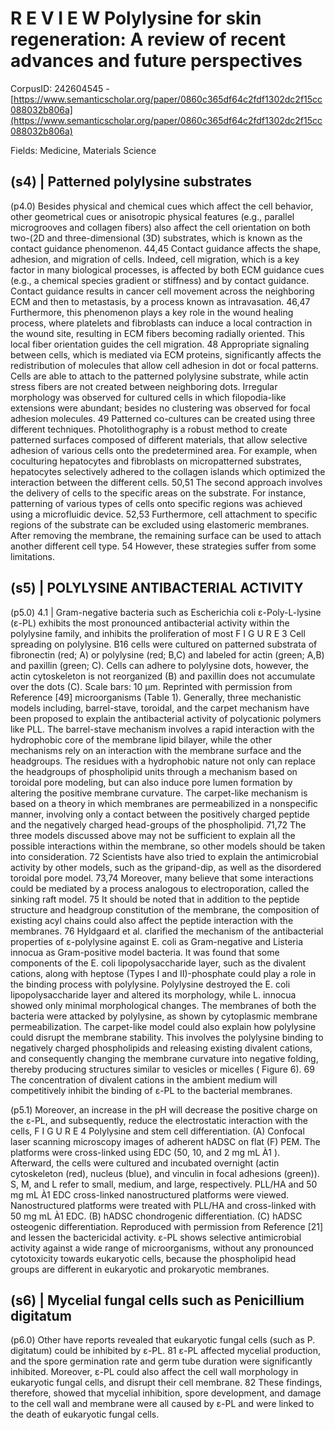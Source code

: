 # R E V I E W Polylysine for skin regeneration: A review of recent advances and future perspectives

CorpusID: 242604545 - [https://www.semanticscholar.org/paper/0860c365df64c2fdf1302dc2f15cc088032b806a](https://www.semanticscholar.org/paper/0860c365df64c2fdf1302dc2f15cc088032b806a)

Fields: Medicine, Materials Science

## (s4) | Patterned polylysine substrates
(p4.0) Besides physical and chemical cues which affect the cell behavior, other geometrical cues or anisotropic physical features (e.g., parallel microgrooves and collagen fibers) also affect the cell orientation on both two-(2D and three-dimensional (3D) substrates, which is known as the contact guidance phenomenon. 44,45 Contact guidance affects the shape, adhesion, and migration of cells. Indeed, cell migration, which is a key factor in many biological processes, is affected by both ECM guidance cues (e.g., a chemical species gradient or stiffness) and by contact guidance. Contact guidance results in cancer cell movement across the neighboring ECM and then to metastasis, by a process known as intravasation. 46,47 Furthermore, this phenomenon plays a key role in the wound healing process, where platelets and fibroblasts can induce a local contraction in the wound site, resulting in ECM fibers becoming radially oriented. This local fiber orientation guides the cell migration. 48 Appropriate signaling between cells, which is mediated via ECM proteins, significantly affects the redistribution of molecules that allow cell adhesion in dot or focal patterns. Cells are able to attach to the patterned polylysine substrate, while actin stress fibers are not created between neighboring dots. Irregular morphology was observed for cultured cells in which filopodia-like extensions were abundant; besides no clustering was observed for focal adhesion molecules. 49  Patterned co-cultures can be created using three different techniques. Photolithography is a robust method to create patterned surfaces composed of different materials, that allow selective adhesion of various cells onto the predetermined area. For example, when coculturing hepatocytes and fibroblasts on micropatterned substrates, hepatocytes selectively adhered to the collagen islands which optimized the interaction between the different cells. 50,51 The second approach involves the delivery of cells to the specific areas on the substrate. For instance, patterning of various types of cells onto specific regions was achieved using a microfluidic device. 52,53 Furthermore, cell attachment to specific regions of the substrate can be excluded using elastomeric membranes. After removing the membrane, the remaining surface can be used to attach another different cell type. 54 However, these strategies suffer from some limitations.
## (s5) | POLYLYSINE ANTIBACTERIAL ACTIVITY
(p5.0) 4.1 | Gram-negative bacteria such as Escherichia coli ε-Poly-L-lysine (ε-PL) exhibits the most pronounced antibacterial activity within the polylysine family, and inhibits the proliferation of most F I G U R E 3 Cell spreading on polylysine. B16 cells were cultured on patterned substrata of fibronectin (red; A) or polylysine (red; B,C) and labeled for actin (green; A,B) and paxillin (green; C). Cells can adhere to polylysine dots, however, the actin cytoskeleton is not reorganized (B) and paxillin does not accumulate over the dots (C). Scale bars: 10 μm. Reprinted with permission from Reference [49] microorganisms (Table 1). Generally, three mechanistic models including, barrel-stave, toroidal, and the carpet mechanism have been proposed to explain the antibacterial activity of polycationic polymers like PLL. The barrel-stave mechanism involves a rapid interaction with the hydrophobic core of the membrane lipid bilayer, while the other mechanisms rely on an interaction with the membrane surface and the headgroups. The residues with a hydrophobic nature not only can replace the headgroups of phospholipid units through a mechanism based on toroidal pore modeling, but can also induce pore lumen formation by altering the positive membrane curvature. The carpet-like mechanism is based on a theory in which membranes are permeabilized in a nonspecific manner, involving only a contact between the positively charged peptide and the negatively charged head-groups of the phospholipid. 71,72 The three models discussed above may not be sufficient to explain all the possible interactions within the membrane, so other models should be taken into consideration. 72 Scientists have also tried to explain the antimicrobial activity by other models, such as the gripand-dip, as well as the disordered toroidal pore model. 73,74 Moreover, many believe that some interactions could be mediated by a process analogous to electroporation, called the sinking raft model. 75 It should be noted that in addition to the peptide structure and headgroup constitution of the membrane, the composition of existing acyl chains could also affect the peptide interaction with the membranes. 76 Hyldgaard et al. clarified the mechanism of the antibacterial properties of ε-polylysine against E. coli as Gram-negative and Listeria innocua as Gram-positive model bacteria. It was found that some components of the E. coli lipopolysaccharide layer, such as the divalent cations, along with heptose (Types I and II)-phosphate could play a role in the binding process with polylysine. Polylysine destroyed the E. coli lipopolysaccharide layer and altered its morphology, while L. innocua showed only minimal morphological changes. The membranes of both the bacteria were attacked by polylysine, as shown by cytoplasmic membrane permeabilization. The carpet-like model could also explain how polylysine could disrupt the membrane stability. This involves the polylysine binding to negatively charged phospholipids and releasing existing divalent cations, and consequently changing the membrane curvature into negative folding, thereby producing structures similar to vesicles or micelles ( Figure 6). 69 The concentration of divalent cations in the ambient medium will competitively inhibit the binding of ε-PL to the bacterial membranes.

(p5.1) Moreover, an increase in the pH will decrease the positive charge on the ε-PL, and subsequently, reduce the electrostatic interaction with the cells, F I G U R E 4 Polylysine and stem cell differentiation. (A) Confocal laser scanning microscopy images of adherent hADSC on flat (F) PEM. The platforms were cross-linked using EDC (50, 10, and 2 mg mL À1 ). Afterward, the cells were cultured and incubated overnight (actin cytoskeleton (red), nucleus (blue), and vinculin in focal adhesions (green)). S, M, and L refer to small, medium, and large, respectively. PLL/HA and 50 mg mL À1 EDC cross-linked nanostructured platforms were viewed. Nanostructured platforms were treated with PLL/HA and cross-linked with 50 mg mL À1 EDC. (B) hADSC chondrogenic differentiation. (C) hADSC osteogenic differentiation. Reproduced with permission from Reference [21] and lessen the bactericidal activity. ε-PL shows selective antimicrobial activity against a wide range of microorganisms, without any pronounced cytotoxicity towards eukaryotic cells, because the phospholipid head groups are different in eukaryotic and prokaryotic membranes.
## (s6) | Mycelial fungal cells such as Penicillium digitatum
(p6.0) Other have reports revealed that eukaryotic fungal cells (such as P. digitatum) could be inhibited by ε-PL. 81 ε-PL affected mycelial production, and the spore germination rate and germ tube duration were significantly inhibited. Moreover, ε-PL could also affect the cell wall morphology in eukaryotic fungal cells, and disrupt their cell membrane. 82 These findings, therefore, showed that mycelial inhibition, spore development, and damage to the cell wall and membrane were all caused by ε-PL and were linked to the death of eukaryotic fungal cells. 
